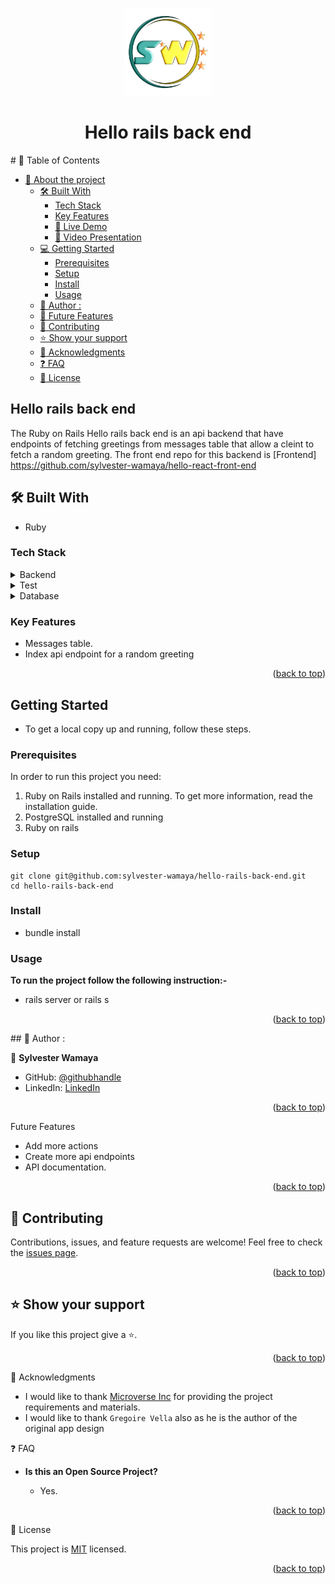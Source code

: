 <a name="readme-top"></a>

<div align="center">
  <img src="logo-trans.png" alt="logo" width="140"  height="auto" />
 
 
  <h1><b>Hello rails back end </b></h1>
</div>
<!-- TABLE OF CONTENTS -->
 </div>
# 📗 Table of Contents

- [📖 About the project](#-about-project)
  - [🛠 Built With ](#-built-with-)
    - [Tech Stack ](#tech-stack-)
    - [Key Features ](#key-features-)
    - [🚀 Live Demo](#live-demo)
    - [🔭 Video Presentation](#video)
  - [💻 Getting Started ](#-getting-started-)
    - [Prerequisites](#prerequisites)
    - [Setup](#setup)
    - [Install](#install)
    - [Usage](#usage)
  - [👥 Author : ](#-author--)
  - [🔭 Future Features ](#-future-features-)
  - [🤝 Contributing ](#-contributing-)
  - [⭐️ Show your support ](#️-show-your-support-)
  - [🙏 Acknowledgments ](#-acknowledgments-)
  - [❓ FAQ ](#-faq-)
  - [📝 License ](#-license-)
  <div>
  <!-- PROJECT DESCRIPTION -->
 <h2>Hello rails back end<a name="about-project"></a></h2>

The Ruby on Rails Hello rails back end is an api backend that have endpoints of fetching greetings from messages table that allow a cleint to fetch a random greeting. The front end repo for this backend is [Frontend] https://github.com/sylvester-wamaya/hello-react-front-end

## 🛠 Built With <a name="built-with"></a>

- Ruby

### Tech Stack <a name="tech-stack"></a>

<details>
  <summary>Backend</summary>
  <ul>
    <li>Ruby</li>
    <li>Ruby on rails</li>
  </ul>
</details>
<details>
  <summary>Test</summary>
  <ul>
    <li>RSPEC</li>
  </ul>
</details>
<details>
<summary>Database</summary>
  <ul>
    <li>PostgreSQL</li>
  </ul>
</details>

<!-- Features -->

### Key Features <a name="key-features"></a>

- Messages table.
- Index api endpoint for a random greeting

<p align="right">(<a href="#readme-top">back to top</a>)</p>


<!-- GETTING STARTED -->

## Getting Started <a name="getting-started"></a>

- To get a local copy up and running, follow these steps.

### Prerequisites

In order to run this project you need:

1. Ruby on Rails installed and running. To get more information, read the installation guide.
2. PostgreSQL installed and running
3. Ruby on rails


### Setup

```
git clone git@github.com:sylvester-wamaya/hello-rails-back-end.git
cd hello-rails-back-end
```

### Install

- bundle install

### Usage

**To run the project follow the following instruction:-**

- rails server or rails s



<p align="right">(<a href="#readme-top">back to top</a>)</p>
<!-- AUTHORS -->
## 👥 Author : <a name="authors"></a>

👤 **Sylvester Wamaya**

- GitHub: [@githubhandle](https://github.com/sylvester-wamaya)
- LinkedIn: [LinkedIn](https://www.linkedin.com/in/sylvester-wamaya-b11a93112/)

<p align="right">(<a href="#readme-top">back to top</a>)</p>

<!-- FUTURE FEATURES -->

 Future Features <a name="future-features"></a>

- Add more actions
- Create more api endpoints
- API documentation.

<p align="right">(<a href="#readme-top">back to top</a>)</p>

<!-- CONTRIBUTING -->

## 🤝 Contributing <a name="contributing"></a>

Contributions, issues, and feature requests are welcome!
Feel free to check the [issues page](../../issues/).

<p align="right">(<a href="#readme-top">back to top</a>)</p>

<!-- SUPPORT -->

## ⭐️ Show your support <a name="show-your-support"></a>

If you like this project give a :star:️.

<p align="right">(<a href="#readme-top">back to top</a>)</p>

<!-- ACKNOWLEDGEMENTS -->

🙏 Acknowledgments <a name="acknowledgements"></a>

- I would like to thank [Microverse Inc](https://www.github.com/microverseinc) for providing the project requirements and materials.
- I would like to thank `Gregoire Vella` also as he is the author of the original app design

❓ FAQ <a name="faq"></a>

- **Is this an Open Source Project?**

  - Yes.

<p align="right">(<a href="#readme-top">back to top</a>)</p>

<!-- LICENSE -->

📝 License <a name="license"></a>

This project is [MIT](./LICENSE) licensed.

<p align="right">(<a href="#readme-top">back to top</a>)</p>